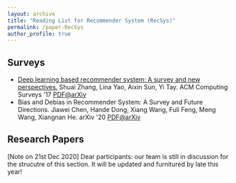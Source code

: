 ```yaml
---
layout: archive
title: "Reading List for Recommender System (RecSys)"
permalink: /paper-RecSys
author_profile: true
---
```



## Surveys

- <u>Deep learning based recommender system: A survey and new perspectives.</u> Shuai Zhang, Lina Yao, Aixin Sun, Yi Tay. ACM Computing Surveys '17 [PDF@arXiv](https://arxiv.org/pdf/1707.07435)
- Bias and Debias in Recommender System: A Survey and Future Directions. Jiawei Chen, Hande Dong, Xiang Wang, Fuli Feng, Meng Wang, Xiangnan He. arXiv '20 [PDF@arXiv](https://arxiv.org/abs/2010.03240)



## Research Papers

[Note on 21st Dec 2020] Dear participants: our team is still in discussion for the strucutre of this section. It will be updated and furnitured by late this year!

### 